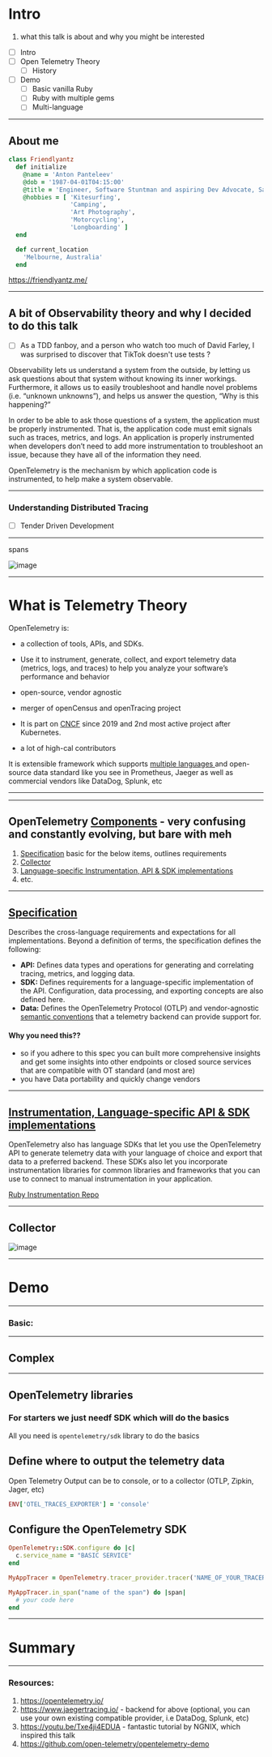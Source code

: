 
# Intro 

 1. what this talk is about and why you might be interested 
- [ ] Intro
- [ ] Open Telemetry Theory
	- [ ] History
- [ ] Demo
	- [ ] Basic vanilla Ruby
	- [ ] Ruby with multiple gems
	- [ ] Multi-language

---

## About me
```ruby
class Friendlyantz
  def initialize
    @name = 'Anton Panteleev'
    @dob = '1987-04-01T04:15:00'
    @title = 'Engineer, Software Stuntman and aspiring Dev Advocate, Saul Goodman of Tech'
    @hobbies = [ 'Kitesurfing', 
                 'Camping',
                 'Art Photography',
                 'Motorcycling',
                 'Longboarding' ]
  end

  def current_location
    'Melbourne, Australia'
  end
  ```
https://friendlyantz.me/

---



## A bit of Observability theory and why I decided to do this talk

- [ ] As a TDD fanboy, and a person who watch too much of David Farley, I was surprised to discover that TikTok doesn't use tests ? 

Observability lets us understand a system from the outside, by letting us ask questions about that system without knowing its inner workings. Furthermore, it allows us to easily troubleshoot and handle novel problems (i.e. “unknown unknowns”), and helps us answer the question, “Why is this happening?”

In order to be able to ask those questions of a system, the application must be properly instrumented. That is, the application code must emit signals such as traces, metrics, and logs. An application is properly instrumented when developers don’t need to add more instrumentation to troubleshoot an issue, because they have all of the information they need.

OpenTelemetry is the mechanism by which application code is instrumented, to help make a system observable.

---

### Understanding Distributed Tracing
- [ ] Tender Driven Development

---

spans

![image](https://github.com/friendlyantz/open-telemetry-sandbox/assets/70934030/6434babf-bd37-4f35-8a1b-45e6b74090c5)

---

# What is Telemetry Theory

OpenTelemetry is:
 - a collection of tools, APIs, and SDKs. 
 - Use it to instrument, generate, collect, and export telemetry data (metrics, logs, and traces) to help you analyze your software’s performance and behavior

 - open-source, vendor agnostic
 - merger of openCensus and openTracing project
 - It is part on [CNCF](https://www.cncf.io/projects/opentelemetry/) since 2019 and 2nd most active project after Kubernetes. 
 - a lot of high-cal contributors

It is extensible framework which supports [multiple languages ](https://opentelemetry.io/docs/instrumentation/#status-and-releases)and open-source data standard like you see in Prometheus, Jaeger as well as commercial vendors like DataDog, Splunk, etc

---




---

## OpenTelemetry [Components](https://opentelemetry.io/docs/concepts/components/) - very confusing and constantly evolving, but bare with meh
1. [Specification](https://opentelemetry.io/docs/concepts/components/#specification) basic for the below items, outlines requirements
2. [Collector](https://opentelemetry.io/docs/concepts/components/#collector)
3. [Language-specific Instrumentation, API & SDK implementations](https://opentelemetry.io/docs/concepts/components/#language-specific-api--sdk-)
4. etc. 

---

##  [Specification](https://opentelemetry.io/docs/concepts/components/#specification) 

Describes the cross-language requirements and expectations for all implementations. Beyond a definition of terms, the specification defines the following:

- **API:** Defines data types and operations for generating and correlating tracing, metrics, and logging data.
- **SDK:** Defines requirements for a language-specific implementation of the API. Configuration, data processing, and exporting concepts are also defined here.
- **Data:** Defines the OpenTelemetry Protocol (OTLP) and vendor-agnostic [semantic conventions](https://opentelemetry.io/docs/concepts/semantic-conventions/) that a telemetry backend can provide support for.

#### Why you need this?? 
- so if you adhere to this spec you can built more comprehensive insights and get some insights into other endpoints or closed source services that are compatible with OT standard (and most are)
- you have Data portability and quickly change vendors

---

## [Instrumentation, Language-specific API & SDK implementations](https://opentelemetry.io/docs/concepts/components/#language-specific-api--sdk-implementations)

OpenTelemetry also has language SDKs that let you use the OpenTelemetry API to generate telemetry data with your language of choice and export that data to a preferred backend. These SDKs also let you incorporate instrumentation libraries for common libraries and frameworks that you can use to connect to manual instrumentation in your application.

[Ruby Instrumentation Repo](https://github.com/open-telemetry/opentelemetry-ruby-contrib/tree/main/instrumentation)

---

## Collector


![image](https://github.com/friendlyantz/open-telemetry-sandbox/assets/70934030/a0397a17-041a-4a1d-acb1-f98f35c18d49)


---

# Demo

---

### Basic:

---

## Complex  


---


## OpenTelemetry libraries
### For starters we just needf SDK which will do the basics
All you need is `opentelemetry/sdk` library to do the basics

## Define where to output the telemetry data
Open Telemetry Output can be to console, or to a collector (OTLP, Zipkin, Jager, etc)

```ruby
ENV['OTEL_TRACES_EXPORTER'] = 'console'
```

## Configure the OpenTelemetry SDK

```ruby
OpenTelemetry::SDK.configure do |c|
  c.service_name = "BASIC SERVICE"
end

MyAppTracer = OpenTelemetry.tracer_provider.tracer('NAME_OF_YOUR_TRACER')

MyAppTracer.in_span("name of the span") do |span|
  # your code here
end
```



---

# Summary

---

### Resources:
1. https://opentelemetry.io/
2. https://www.jaegertracing.io/ - backend for above (optional, you can use your own existing compatible provider, i.e DataDog, Splunk, etc)
3. https://youtu.be/Txe4ji4EDUA - fantastic tutorial by NGNIX, which inspired this talk
4. https://github.com/open-telemetry/opentelemetry-demo
